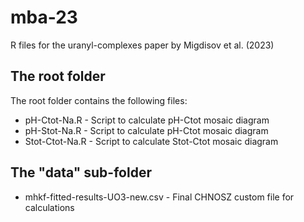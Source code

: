 # mba-23
R files for the uranyl-complexes paper by Migdisov et al. (2023)

## The root folder
The root folder contains the following files:

* pH-Ctot-Na.R - Script to calculate pH-Ctot mosaic diagram
* pH-Stot-Na.R - Script to calculate pH-Ctot mosaic diagram
* Stot-Ctot-Na.R - Script to calculate Stot-Ctot mosaic diagram

## The "data" sub-folder

* mhkf-fitted-results-UO3-new.csv - Final CHNOSZ custom file for calculations
